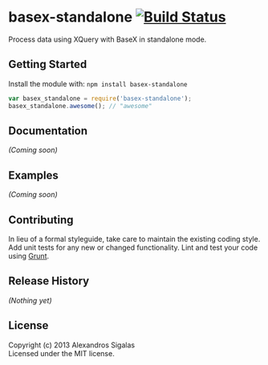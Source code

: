 # basex-standalone [![Build Status](https://secure.travis-ci.org/alxarch/basex-standalone.png?branch=master)](http://travis-ci.org/alxarch/basex-standalone)

Process data using XQuery with BaseX in standalone mode.

## Getting Started
Install the module with: `npm install basex-standalone`

```javascript
var basex_standalone = require('basex-standalone');
basex_standalone.awesome(); // "awesome"
```

## Documentation
_(Coming soon)_

## Examples
_(Coming soon)_

## Contributing
In lieu of a formal styleguide, take care to maintain the existing coding style. Add unit tests for any new or changed functionality. Lint and test your code using [Grunt](http://gruntjs.com/).

## Release History
_(Nothing yet)_

## License
Copyright (c) 2013 Alexandros Sigalas  
Licensed under the MIT license.
